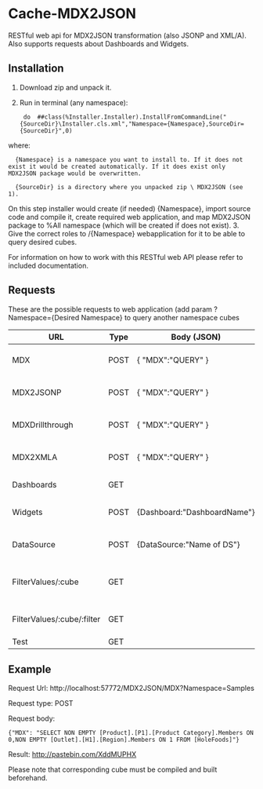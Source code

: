 Cache-MDX2JSON
==============

RESTful web api for MDX2JSON transformation (also JSONP and XML/A). Also supports requests about Dashboards and Widgets.

Installation
-----------

1. Download zip and unpack it.
2. Run in terminal (any namespace): 

        do  ##class(%Installer.Installer).InstallFromCommandLine("{SourceDir}\Installer.cls.xml","Namespace={Namespace},SourceDir={SourceDir}",0)

  where: 
  
      {Namespace} is a namespace you want to install to. If it does not exist it would be created automatically. If it does exist only MDX2JSON package would be overwritten.
  
      {SourceDir} is a directory where you unpacked zip \ MDX2JSON (see 1).
On this step installer would create (if needed) {Namespace}, import source code and compile it, create required web application, and map MDX2JSON package to %All namespace (which will be created if does not exist).
3. Give the correct roles to /{Namespace} webapplication for it to be able to query desired cubes.


For information on how to work with this RESTful web API please refer to included documentation.

Requests
-----------

These are the possible requests to web application (add param ?Namespace={Desired Namespace} to query another namespace cubes

| URL                         | Type | Body (JSON)                 | Response  | Description                    |
|-----------------------------|------|-----------------------------|-----------|--------------------------------|
| MDX                         | POST | { "MDX":"QUERY" }           | JSON      | Results of MDX execution       |
| MDX2JSONP                   | POST | { "MDX":"QUERY" }           | JSONP     | Results of MDX execution       |
| MDXDrillthrough             | POST | { "MDX":"QUERY" }           | JSON      | Results of MDX execution       |
| MDX2XMLA                    | POST | { "MDX":"QUERY" }           | XMLA      | Results of MDX execution       |
| Dashboards                  | GET  |                             | JSON      | All dashboards                 |
| Widgets                     | POST | {Dashboard:"DashboardName"} | JSON      | All widgets in a dashboard     |
| DataSource                  | POST | {DataSource:"Name of DS"}   | JSON      | All info about data source     |
| FilterValues/:cube         | GET  |                             | JSON      | All filters for DeepSee Cube   |
| FilterValues/:cube/:filter | GET  |                             | JSON      | All possible values for filter |
| Test                        | GET  |                             | plaintext | Test info                      |

Example
-----------

Request Url: http://localhost:57772/MDX2JSON/MDX?Namespace=Samples

Request type: POST

Request body:

    {"MDX": "SELECT NON EMPTY [Product].[P1].[Product Category].Members ON 0,NON EMPTY [Outlet].[H1].[Region].Members ON 1 FROM [HoleFoods]"} 
    
Result: http://pastebin.com/XddMUPHX

Please note that corresponding cube must be compiled and built beforehand.
